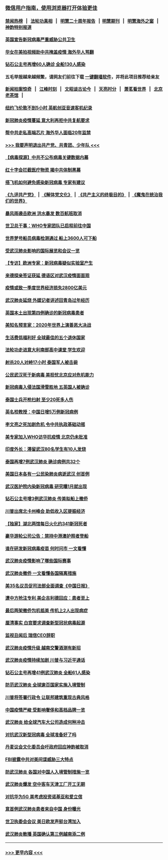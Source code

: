 ### [微信用户指南，使用浏览器打开体验更佳](https://github.com/gfw-breaker/banned-news1/blob/master/indexes/wechat-guide.md?t=0)
#### [禁闻热榜](热点新闻.md?t=0)  &nbsp;&nbsp;|&nbsp;&nbsp; [法轮功真相](https://github.com/gfw-breaker/truth/blob/master/README.md?t=0) &nbsp;&nbsp;|&nbsp;&nbsp; [明慧二十周年报告](https://github.com/gfw-breaker/mh-reports/blob/master/README.md?t=0) &nbsp;&nbsp;|&nbsp;&nbsp;[明慧期刊](https://github.com/gfw-breaker/mh-qikan) &nbsp;&nbsp;|&nbsp;&nbsp; [明慧海外之窗](https://github.com/gfw-breaker/mh-news/blob/master/README.md?t=0) &nbsp;&nbsp;|&nbsp;&nbsp; [神韵特别报道](https://github.com/gfw-breaker/mh-news/blob/master/shenyun.md?t=0)
#### [英国宣告新冠病毒严重威胁公共卫生](../pages/nsc418/n11858285.md?t=02101822) 
#### [华女在美拍视频助中共掩盖疫情 海外华人骂翻](../pages/nsc418/n11857407.md?t=02101822) 
#### [钻石公主号再增60人确诊 全船130人感染](../pages/nsc418/n11857366.md?t=02101822) 
#### 五毛举报越来越频繁，请网友们前往下载 [一键翻墙软件](https://github.com/gfw-breaker/ssr-accounts)，并将此项目推荐给亲友
#### [新闻拍案惊奇](https://github.com/gfw-breaker/banned-news1/blob/master/pages/link4.md) &nbsp;&nbsp;|&nbsp;&nbsp; [江峰时刻](https://github.com/gfw-breaker/banned-news1/blob/master/pages/link4.md) &nbsp;&nbsp;|&nbsp;&nbsp; [文昭谈古论今](https://github.com/gfw-breaker/banned-news1/blob/master/pages/link4.md) &nbsp;&nbsp;|&nbsp;&nbsp; [天亮时分](https://github.com/gfw-breaker/banned-news1/blob/master/pages/link4.md) &nbsp;&nbsp;|&nbsp;&nbsp; [萧茗看世界](https://github.com/gfw-breaker/banned-news1/blob/master/pages/link4.md) &nbsp;&nbsp;|&nbsp;&nbsp; [北京老茶馆](https://github.com/gfw-breaker/banned-news1/blob/master/pages/link4.md) &nbsp;&nbsp;|&nbsp;&nbsp; 
#### [纽约飞伦敦不到5小时 英航创亚音速客机纪录](../pages/nsc418/n11857405.md?t=02101822) 
#### [新冠肺炎疫情蔓延 意大利再拒中共复航要求](../pages/nsc418/n11857200.md?t=02101822) 
#### [帮中共走私高端芯片 海外华人面临20年监禁](../pages/nsc418/n11855016.md?t=02101822) 
#### [>>> 我要声明退出共产党、共青团、少年队 <<<](https://github.com/begood0513/goodnews/blob/master/quit/letter.md) 
#### [【病毒探源】中共不公布病毒关键数据内幕](../pages/nsc418/n11856584.md?t=02101822) 
#### [红十字会拦截医疗物资 揭中共体制黑幕](../pages/nsc418/n11856750.md?t=02101822) 
#### [搭飞机如何避免感染新冠病毒 专家有建议](../pages/nsc418/n11853427.md?t=02101822) 
#### [《九评共产党》](https://github.com/begood0513/9ping.md/blob/master/README.md) &nbsp;|&nbsp; [《解体党文化》](../../../../jtdwh.md/blob/master/README.md)  &nbsp;|&nbsp; [《共产主义的终极目的》](../../../../gczydzjmd.md/blob/master/README.md) &nbsp;|&nbsp; [《魔鬼在统治我们的世界》](../../../../mgztzwmdsj.md/blob/master/README.md) 
#### [暴风雨袭击欧洲 洪水暴发 数百航班取消](../pages/nsc418/n11856453.md?t=02101822) 
#### [世卫总干事：WHO专家团队已启程前往中国](../pages/nsc418/n11856612.md?t=02101822) 
#### [世界梦号船员病毒检测通过 船上3600人可下船](../pages/nsc418/n11856520.md?t=02101822) 
#### [受武汉肺炎影响的国际展览和会议一览](../pages/nsc418/n11856420.md?t=02101822) 
#### [【专访】欧洲专家：新冠病毒疑似实验室产生](../pages/nsc418/n11856378.md?t=02101822) 
#### [来德探亲签证获延 德语区对武汉疫情面面观](../pages/nsc418/n11856283.md?t=02101822) 
#### [疫情或致一季度世界经济损失2800亿美元](../pages/nsc418/n11855639.md?t=02101822) 
#### [武汉肺炎延烧 外媒记者讲述回青岛过年经历](../pages/nsc418/n11856159.md?t=02101822) 
#### [英国本土出现第四例确诊的新冠病毒患者](../pages/nsc418/n11855930.md?t=02101822) 
#### [美知名预言家：2020年世界上演善恶大决战](../pages/nsc418/n11855418.md?t=02101822) 
#### [生活费低福利好 全球最佳的五个退休国家](../pages/nsc418/n11848347.md?t=02101822) 
#### [法轮功走进意大利南部高中课堂 学生欢迎](../pages/nsc418/n11853859.md?t=02101822) 
#### [射杀20人对峙17小时 泰国军人被击毙](../pages/nsc418/n11854869.md?t=02101822) 
#### [公民武汉死于新病毒 美担忧北京应对危机能力](../pages/nsc418/n11854331.md?t=02101822) 
#### [新冠病毒入侵法国滑雪胜地 五英国人被确诊](../pages/nsc418/n11854307.md?t=02101822) 
#### [泰国士兵开枪扫射 至少20死多人伤](../pages/nsc418/n11854276.md?t=02101822) 
#### [英名校教授：中国日增5万例新冠病例](../pages/nsc418/n11854174.md?t=02101822) 
#### [李文亮之死加剧危机 令中共执政基础动摇](../pages/nsc418/n11854003.md?t=02101822) 
#### [美专家加入WHO访华抗疫情 北京仍未批准](../pages/nsc418/n11854043.md?t=02101822) 
#### [印度外长：滞留武汉80名学生有10人发烧](../pages/nsc418/n11853821.md?t=02101822) 
#### [泰国再增7例武汉肺炎 确诊病例共32个](../pages/nsc418/n11853808.md?t=02101822) 
#### [美国日本各有一公民染肺炎病逝武汉 创首例](../pages/nsc418/n11853509.md?t=02101822) 
#### [武汉医护院内染新冠病毒 研究曝1月就出现](../pages/nsc418/n11852928.md?t=02101822) 
#### [钻石公主号增3例武汉肺炎 传美拟船上撤侨](../pages/nsc418/n11853240.md?t=02101822) 
#### [川普出席北卡州峰会 助低收入区提振经济](../pages/nsc418/n11853232.md?t=02101822) 
#### [【独家】湖北两馆每日火化约341新冠死者](../pages/nsc418/n11845444.md?t=02101822) 
#### [豪华游轮公司公告：禁持中港澳护照者登船](../pages/nsc418/n11852761.md?t=02101822) 
#### [谁在研发新冠病毒疫苗 何时问市 一文看懂](../pages/nsc418/n11852840.md?t=02101822) 
#### [武汉肺炎疫情影响了哪些国际赛事](../pages/nsc418/n11852441.md?t=02101822) 
#### [武汉肺炎撤侨 一文看懂各国隔离措施](../pages/nsc418/n11844216.md?t=02101822) 
#### [美35名议员促司法部全面调查《中国日报》](../pages/nsc418/n11852435.md?t=02101822) 
#### [遭中方抢注专利 美企吉利德回应：患者至上](../pages/nsc418/n11852037.md?t=02101822) 
#### [最后两架撤侨包机抵美 传机上2人出现病症](../pages/nsc418/n11852173.md?t=02101822) 
#### [厘清事实 白宫要求调查新型冠状病毒起源](../pages/nsc418/n11852106.md?t=02101822) 
#### [监视丑闻后 瑞信CEO辞职](../pages/nsc418/n11852127.md?t=02101822) 
#### [武汉肺炎疫情升级 越南交警酒测有新招](../pages/nsc418/n11851632.md?t=02101822) 
#### [武汉肺炎疫情持续加剧 川普与习近平通话](../pages/nsc418/n11851613.md?t=02101822) 
#### [钻石公主号再增41例武汉肺炎 全船61人感染](../pages/nsc418/n11850401.md?t=02101822) 
#### [防范武汉肺炎 全球逾百国家实施入境管制](../pages/nsc418/n11850557.md?t=02101822) 
#### [川普将签署行政令 让联邦建筑重现古典风格](../pages/nsc418/n11850654.md?t=02101822) 
#### [中国疫情严峻 受影响奢侈和高档品牌一览](../pages/nsc418/n11850319.md?t=02101822) 
#### [武汉肺炎 给全球汽车大公司造成何种冲击](../pages/nsc418/n11850056.md?t=02101822) 
#### [对抗武汉新型冠病毒 全球准备好了吗](../pages/nsc418/n11850142.md?t=02101822) 
#### [丹麦议会文化委员会吁政府回应神韵被取消](../pages/nsc418/n11849312.md?t=02101822) 
#### [FBI披露中共对美间谍威胁三大特点](../pages/nsc418/n11849700.md?t=02101822) 
#### [防武汉肺炎 各国对中国人入境管制措施一览](../pages/nsc418/n11838726.md?t=02101822) 
#### [武汉肺炎爆发 空中客车天津工厂开工无期](../pages/nsc418/n11849634.md?t=02101822) 
#### [对抗华为5G 美考虑投资诺基亚和爱立信](../pages/nsc418/n11849510.md?t=02101822) 
#### [意首例武汉肺炎患者来自中国 身份曝光](../pages/nsc418/n11849454.md?t=02101822) 
#### [世卫执委会会议 美日欧发声挺台湾加入](../pages/nsc418/n11849433.md?t=02101822) 
#### [武汉肺炎散播 英国确认第三例越南添二例](../pages/nsc418/n11849439.md?t=02101822) 

----
#### [ >>> 更早内容 <<< ](../indexes/nsc418-earlier.md)
